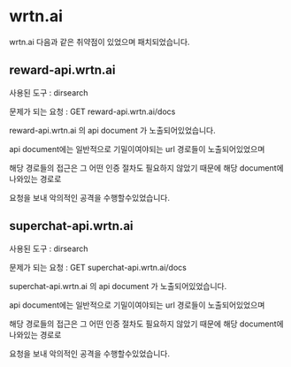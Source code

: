 # wrtn.ai

wrtn.ai 다음과 같은 취약점이 있었으며 패치되었습니다.

## reward-api.wrtn.ai

사용된 도구 : dirsearch

문제가 되는 요청 : GET reward-api.wrtn.ai/docs  

reward-api.wrtn.ai 의 api document 가 노출되어있었습니다.

api document에는 일반적으로 기밀이여야되는 url 경로들이 노출되어있었으며 

해당 경로들의 접근은 그 어떤 인증 절차도 필요하지 않았기 때문에 해당 document에 나와있는 경로로

요청을 보내 악의적인 공격을 수행할수있었습니다.


## superchat-api.wrtn.ai

사용된 도구 : dirsearch

문제가 되는 요청 : GET superchat-api.wrtn.ai/docs  

superchat-api.wrtn.ai 의 api document 가 노출되어있었습니다.

api document에는 일반적으로 기밀이여야되는 url 경로들이 노출되어있었으며 

해당 경로들의 접근은 그 어떤 인증 절차도 필요하지 않았기 때문에 해당 document에 나와있는 경로로

요청을 보내 악의적인 공격을 수행할수있었습니다.


